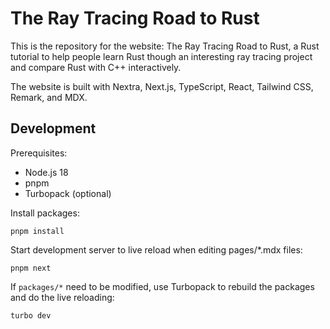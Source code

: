 # The Ray Tracing Road to Rust

This is the repository for the website: The Ray Tracing Road to Rust, a Rust tutorial to help people learn Rust though an interesting ray tracing project and compare Rust with C++ interactively.

The website is built with Nextra, Next.js, TypeScript, React, Tailwind CSS, Remark, and MDX.

## Development

Prerequisites:

- Node.js 18
- pnpm
- Turbopack (optional)

Install packages:

```
pnpm install
```

Start development server to live reload when editing pages/*.mdx files:

```
pnpm next
```

If `packages/*` need to be modified, use Turbopack to rebuild the packages and do the live reloading:

```
turbo dev
```
